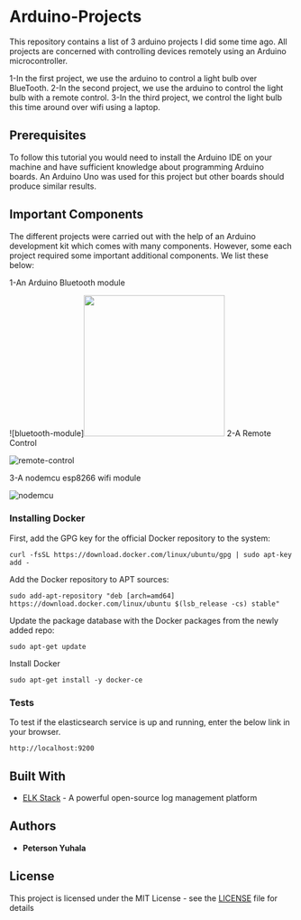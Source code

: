 # Arduino-Projects
This repository contains a list of 3 arduino projects I did some time ago. All projects are concerned with controlling devices remotely using an Arduino microcontroller. 

1-In the first project, we use the arduino to control a light bulb over BlueTooth.
2-In the second project, we use the arduino to control the light bulb with a remote control.
3-In the third project, we control the light bulb this time around over wifi using a laptop.

## Prerequisites

To follow this tutorial you would need to install the Arduino IDE on your machine and have sufficient knowledge about programming Arduino boards. An Arduino Uno was used for this project but other boards should produce similar results. 

## Important Components
The different projects were carried out with the help of an Arduino development kit which comes with many components. However, some each project required some important additional components. We list these below:

1-An Arduino Bluetooth module 

![bluetooth-module]<img src="https://1abxf1rh6g01lhm2riyrt55k-wpengine.netdna-ssl.com/wp-content/uploads/make-images/T11ETWOOA4peEdBY.jpg" width="250">
2-A Remote Control

![remote-control](https://encrypted-tbn0.gstatic.com/images?q=tbn:ANd9GcQOWtYSiqOPK0aAa2Ha7-TJrHOSwPGSt-NP1sPLUHClQsWXkKZUwQ)

3-A nodemcu esp8266 wifi module

![nodemcu](https://www.google.fr/imgres?imgurl=http%3A%2F%2Fwww.microsolution.com.pk%2Fwp-content%2Fuploads%2F2017%2F12%2FNode-MCU.jpg&imgrefurl=http%3A%2F%2Fwww.microsolution.com.pk%2Fproduct%2Fnodemcu-lua-wifi-internet-esp8266-development-board-pakistan%2F&docid=-NaY1FQJy23-ZM&tbnid=8ThcwT-yD5mc0M%3A&vet=10ahUKEwis-pWI3YzbAhXDRhQKHcEDA-QQMwhDKAowCg..i&w=1035&h=1000&hl=en-FR&client=psy-ab&bih=1061&biw=1855&q=esp8266%20wifi%20nodemcu&ved=0ahUKEwis-pWI3YzbAhXDRhQKHcEDA-QQMwhDKAowCg&iact=mrc&uact=8)

### Installing Docker
First, add the GPG key for the official Docker repository to the system:

```
curl -fsSL https://download.docker.com/linux/ubuntu/gpg | sudo apt-key add -

```
Add the Docker repository to APT sources:

```
sudo add-apt-repository "deb [arch=amd64] https://download.docker.com/linux/ubuntu $(lsb_release -cs) stable"

```
Update the package database with the Docker packages from the newly added repo:

```
sudo apt-get update

```
Install Docker

```
sudo apt-get install -y docker-ce

```

### Tests

To test if the elasticsearch service is up and running, enter the below link in your browser.

```
http://localhost:9200
```

## Built With

* [ELK Stack](https://www.elastic.co/webinars/introduction-elk-stack) - A powerful open-source log management platform


## Authors

* **Peterson Yuhala** 

## License

This project is licensed under the MIT License - see the [LICENSE](LICENSE) file for details

